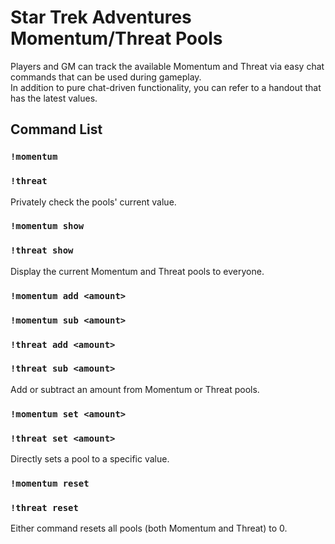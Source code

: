 # Star Trek Adventures Momentum/Threat Pools
 
 Players and GM can track the available Momentum and Threat via easy chat commands that can be used during gameplay.  
 In addition to pure chat-driven functionality, you can refer to a handout that has the latest values.
 
## Command List
 
 ### `!momentum`
 ### `!threat`
 Privately check the pools' current value.
 
 ### `!momentum show`
 ### `!threat show`
 Display the current Momentum and Threat pools to everyone.
 
 ### `!momentum add <amount>`
 ### `!momentum sub <amount>`
 ### `!threat add <amount>`
 ### `!threat sub <amount>`
 Add or subtract an amount from Momentum or Threat pools.
 
 ### `!momentum set <amount>`
 ### `!threat set <amount>`
 Directly sets a pool to a specific value.
 
 ### `!momentum reset`
 ### `!threat reset`
 Either command resets all pools (both Momentum and Threat) to 0.